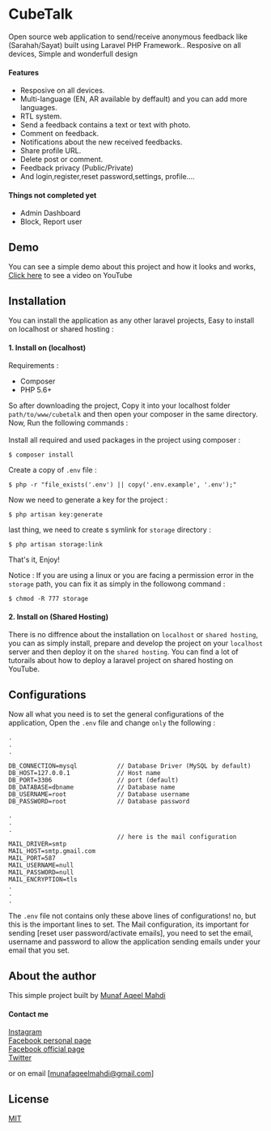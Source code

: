 # CubeTalk
Open source web application to send/receive anonymous feedback like (Sarahah/Sayat) built using Laravel PHP Framework.. Resposive on all devices, Simple and wonderfull design

#### Features
* Resposive on all devices.
* Multi-language (EN, AR available by deffault) and you can add more languages.
* RTL system.
* Send a feedback contains a text or text with photo.
* Comment on feedback.
* Notifications about the new received feedbacks.
* Share profile URL.
* Delete post or comment.
* Feedback privacy (Public/Private)
* And login,register,reset password,settings, profile.... 

#### Things not completed yet
* Admin Dashboard
* Block, Report user

## Demo
You can see a simple demo about this project and how it looks and works, <a href="#soon">Click here</a> to see a video on YouTube

## Installation
You can install the application as any other laravel projects, Easy to install on localhost or shared hosting :

#### 1. Install on (localhost)
Requirements :
* Composer
* PHP 5.6+

So after downloading the project, Copy it into your localhost folder `path/to/www/cubetalk` and then open your composer in the same directory.
Now, Run the following commands :
<br><br>
Install all required and used packages in the project using composer :
```
$ composer install
```
Create a copy of `.env` file :
```
$ php -r "file_exists('.env') || copy('.env.example', '.env');"
```
Now we need to generate a key for the project :
```
$ php artisan key:generate
```
last thing, we need to create s symlink for `storage` directory :
```
$ php artisan storage:link
```
That's it, Enjoy!

Notice : If you are using a linux or you are facing a permission error in the `storage` path, you can fix it as simply in the followong command :
```
$ chmod -R 777 storage
```

#### 2. Install on (Shared Hosting)
There is no diffrence about the installation on `localhost` or `shared hosting`, you can as simply install, prepare and develop the project on your `localhost` server and then deploy it on the `shared hosting`.
You can find a lot of tutorails about how to deploy a laravel project on shared hosting on YouTube.

## Configurations
Now all what you need is to set the general configurations of the application, Open the `.env` file and change `only` the following :
```
.
.
.

DB_CONNECTION=mysql           // Database Driver (MySQL by default)
DB_HOST=127.0.0.1             // Host name
DB_PORT=3306                  // port (default)
DB_DATABASE=dbname            // Database name
DB_USERNAME=root              // Database username
DB_PASSWORD=root              // Database password

.
.
.
                              // here is the mail configuration
MAIL_DRIVER=smtp
MAIL_HOST=smtp.gmail.com
MAIL_PORT=587
MAIL_USERNAME=null
MAIL_PASSWORD=null
MAIL_ENCRYPTION=tls
.
.
.

```
The `.env` file not contains only these above lines of configurations! no, but this is the important lines to set.
The Mail configuration, its important for sending [reset user password/activate emails], you need to set the email, username and password to allow the application sending emails under your email that you set.

## About the author
This simple project built by [Munaf Aqeel Mahdi](https://github.com/munafaqeelmahdi)

#### Contact me
[Instagram](https://instagram.com/munafio) <br>
[Facebook personal page](https://facebook.com/munaf.aqeel.m) <br>
[Facebook official page](https://github.com/munafaqeelmahdi.official) <br>
[Twitter](https://github.com/munaf_aqeel_m) <br>

or on email [munafaqeelmahdi@gmail.com]

## License
[MIT](https://choosealicense.com/licenses/mit/)
